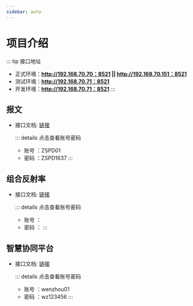 ```yaml
---
sidebar: auto
---
```


# 项目介绍

::: tip 接口地址

- 正式环境：**http://192.168.70.70：8521 || http://192.168.70.151：8521**
- 测试环境：**http://192.168.70.71：8521**
- 开发环境：**http://192.168.70.71：8521**
  :::

## 报文

- 接口文档: <a href='http://192.168.70.71:8521/doc.html'> 链接</a>

  ::: details 点击查看账号密码

  - 账号 ：ZSPD01
  - 密码 ：ZSPD1637
    :::

## 组合反射率

- 接口文档: <a href='http://192.168.70.151:8555/doc.html'> 链接</a>

  ::: details 点击查看账号密码

  - 账号 ：
  - 密码 ：
    :::

## 智慧协同平台

- 接口文档: <a href='http://192.168.70.70:8524/doc.html'> 链接</a>

  ::: details 点击查看账号密码

  - 账号 ：wenzhou01
  - 密码 ：wz123456
    :::
